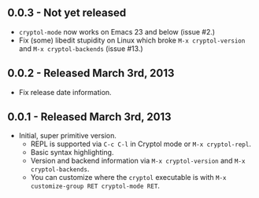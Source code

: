 0.0.3 - Not yet released
------------------------

  * `cryptol-mode` now works on Emacs 23 and below (issue #2.)
  * Fix (some) libedit stupidity on Linux which broke `M-x
    cryptol-version` and `M-x cryptol-backends` (issue #13.)

0.0.2 - Released March 3rd, 2013
--------------------------------

  * Fix release date information.

0.0.1 - Released March 3rd, 2013
--------------------------------

  * Initial, super primitive version.
    - REPL is supported via `C-c C-l` in Cryptol mode or `M-x cryptol-repl`.
	- Basic syntax highlighting.
    - Version and backend information via `M-x cryptol-version` and
      `M-x cryptol-backends`.
    - You can customize where the `cryptol` executable is with `M-x
      customize-group RET cryptol-mode RET`.

